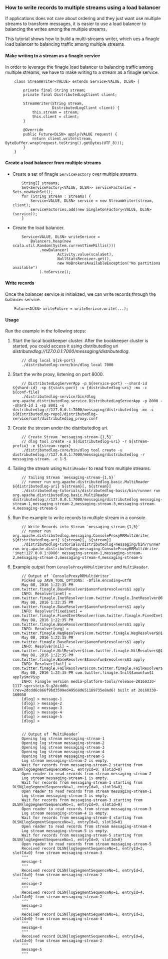 ### How to write records to multiple streams using a load balancer

If applications does not care about ordering and they just want use multiple streams to transform messages, it is easier
to use a load balancer to balancing the writes among the multiple streams.

This tutorial shows how to build a multi-streams writer, which ues a finagle load balancer to balancing traffic among multiple streams.

#### Make writing to a stream as a finagle service

In order to leverage the finagle load balancer to balancing traffic among multiple streams, we have to make writing
to a stream as a finagle service.

```
    class StreamWriter<VALUE> extends Service<VALUE, DLSN> {

        private final String stream;
        private final DistributedLogClient client;

        StreamWriter(String stream,
                     DistributedLogClient client) {
            this.stream = stream;
            this.client = client;
        }

        @Override
        public Future<DLSN> apply(VALUE request) {
            return client.write(stream, ByteBuffer.wrap(request.toString().getBytes(UTF_8)));
        }
    } 
```

#### Create a load balancer from multiple streams

-   Create a set of finagle `ServiceFactory` over multiple streams.
    ```
        String[] streams;
        Set<ServiceFactory<VALUE, DLSN>> serviceFactories = Sets.newHashSet();
        for (String stream : streams) {
            Service<VALUE, DLSN> service = new StreamWriter(stream, client);
            serviceFactories.add(new SingletonFactory<VALUE, DLSN>(service));
        }
    ```  

-   Create the load balancer.
    ```
        Service<VALUE, DLSN> writeSerivce =
            Balancers.heap(new scala.util.Random(System.currentTimeMillis()))
                .newBalancer(
                        Activity.value(scalaSet),
                        NullStatsReceiver.get(),
                        new NoBrokersAvailableException("No partitions available")
                ).toService();
    ```

#### Write records

Once the balancer service is initialized, we can write records through the balancer service.

```
    Future<DLSN> writeFuture = writeSerivce.write(...);
```


#### Usage

Run the example in the following steps:

1.  Start the local bookkeeper cluster. After the bookkeeper cluster is started, you could access
    it using distributedlog uri *distributedlog://127.0.0.1:7000/messaging/distributedlog*.

    ```
        // dlog local ${zk-port}
        ./distributedlog-core/bin/dlog local 7000
    ```

2.  Start the write proxy, listening on port 8000.
    ```
        // DistributedLogServerApp -p ${service-port} --shard-id ${shard-id} -sp ${stats-port} -u {distributedlog-uri} -mx -c ${conf-file}
        ./distributedlog-service/bin/dlog org.apache.distributedlog.service.DistributedLogServerApp -p 8000 --shard-id 1 -sp 8001 -u distributedlog://127.0.0.1:7000/messaging/distributedlog -mx -c ${distributedlog-repo}/distributedlog-service/conf/distributedlog_proxy.conf
    ```

3.  Create the stream under the distributedlog uri.

    ```
        // Create Stream `messaging-stream-{1,5}`
        // dlog tool create -u ${distributedlog-uri} -r ${stream-prefix} -e ${stream-regex}
        ./distributedlog-core/bin/dlog tool create -u distributedlog://127.0.0.1:7000/messaging/distributedlog -r messaging-stream- -e 1-5
    ```

4.  Tailing the stream using `MultiReader` to read from multiple streams.
    ```
        // Tailing Stream `messaging-stream-{1,5}`
        // runner run org.apache.distributedlog.basic.MultiReader ${distributedlog-uri} ${stream}[, ${stream}]
        ./distributedlog-tutorials/distributedlog-basic/bin/runner run org.apache.distributedlog.basic.MultiReader distributedlog://127.0.0.1:7000/messaging/distributedlog messaging-stream-1,messaging-stream-2,messaging-stream-3,messaging-stream-4,messaging-stream-5
    ```

6.  Run the example to write records to multiple stream in a console.
    ```
        // Write Records into Stream `messaging-stream-{1,5}`
        // runner run org.apache.distributedlog.messaging.ConsoleProxyRRMultiWriter ${distributedlog-uri} ${stream}[, ${stream}]
        ./distributedlog-tutorials/distributedlog-messaging/bin/runner run org.apache.distributedlog.messaging.ConsoleProxyRRMultiWriter 'inet!127.0.0.1:8000' messaging-stream-1,messaging-stream-2,messaging-stream-3,messaging-stream-4,messaging-stream-5
    ```

7.  Example output from `ConsoleProxyRRMultiWriter` and `MultiReader`.
    ```
        // Output of `ConsoleProxyRRMultiWriter`
        Picked up JAVA_TOOL_OPTIONS: -Dfile.encoding=utf8
        May 08, 2016 1:22:35 PM com.twitter.finagle.BaseResolver$$anonfun$resolvers$1 apply
        INFO: Resolver[inet] = com.twitter.finagle.InetResolver(com.twitter.finagle.InetResolver@6c4cbf96)
        May 08, 2016 1:22:35 PM com.twitter.finagle.BaseResolver$$anonfun$resolvers$1 apply
        INFO: Resolver[fixedinet] = com.twitter.finagle.FixedInetResolver(com.twitter.finagle.FixedInetResolver@57052dc3)
        May 08, 2016 1:22:35 PM com.twitter.finagle.BaseResolver$$anonfun$resolvers$1 apply
        INFO: Resolver[neg] = com.twitter.finagle.NegResolver$(com.twitter.finagle.NegResolver$@14ff89d7)
        May 08, 2016 1:22:35 PM com.twitter.finagle.BaseResolver$$anonfun$resolvers$1 apply
        INFO: Resolver[nil] = com.twitter.finagle.NilResolver$(com.twitter.finagle.NilResolver$@14b28d06)
        May 08, 2016 1:22:35 PM com.twitter.finagle.BaseResolver$$anonfun$resolvers$1 apply
        INFO: Resolver[fail] = com.twitter.finagle.FailResolver$(com.twitter.finagle.FailResolver$@56488f87)
        May 08, 2016 1:22:35 PM com.twitter.finagle.Init$$anonfun$1 apply$mcV$sp
        INFO: Finagle version media-platform-tools/release-20160330-1117-sgerstein-9-g2dcdd6c (rev=2dcdd6c866f9bd3599ed49568d651189735e8ad6) built at 20160330-160058
        [dlog] > message-1
        [dlog] > message-2
        [dlog] > message-3
        [dlog] > message-4
        [dlog] > message-5
        [dlog] >


        // Output of `MultiReader`
        Opening log stream messaging-stream-1
        Opening log stream messaging-stream-2
        Opening log stream messaging-stream-3
        Opening log stream messaging-stream-4
        Opening log stream messaging-stream-5
        Log stream messaging-stream-2 is empty.
        Wait for records from messaging-stream-2 starting from DLSN{logSegmentSequenceNo=1, entryId=0, slotId=0}
        Open reader to read records from stream messaging-stream-2
        Log stream messaging-stream-1 is empty.
        Wait for records from messaging-stream-1 starting from DLSN{logSegmentSequenceNo=1, entryId=0, slotId=0}
        Open reader to read records from stream messaging-stream-1
        Log stream messaging-stream-3 is empty.
        Wait for records from messaging-stream-3 starting from DLSN{logSegmentSequenceNo=1, entryId=0, slotId=0}
        Open reader to read records from stream messaging-stream-3
        Log stream messaging-stream-4 is empty.
        Wait for records from messaging-stream-4 starting from DLSN{logSegmentSequenceNo=1, entryId=0, slotId=0}
        Open reader to read records from stream messaging-stream-4
        Log stream messaging-stream-5 is empty.
        Wait for records from messaging-stream-5 starting from DLSN{logSegmentSequenceNo=1, entryId=0, slotId=0}
        Open reader to read records from stream messaging-stream-5
        Received record DLSN{logSegmentSequenceNo=1, entryId=2, slotId=0} from stream messaging-stream-3
        """
        message-1
        """
        Received record DLSN{logSegmentSequenceNo=1, entryId=2, slotId=0} from stream messaging-stream-2
        """
        message-2
        """
        Received record DLSN{logSegmentSequenceNo=1, entryId=4, slotId=0} from stream messaging-stream-2
        """
        message-3
        """
        Received record DLSN{logSegmentSequenceNo=1, entryId=2, slotId=0} from stream messaging-stream-4
        """
        message-4
        """
        Received record DLSN{logSegmentSequenceNo=1, entryId=6, slotId=0} from stream messaging-stream-2
        """
        message-5
        """
    ```

